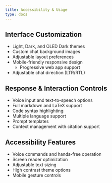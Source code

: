 ```yaml
---
title: Accessibility & Usage
type: docs
---
```

## Interface Customization
- Light, Dark, and OLED Dark themes
- Custom chat background images
- Adjustable layout preferences
- Mobile-friendly responsive design
  - Progressive web app support
- Adjustable chat direction (LTR/RTL)

## Response & Interaction Controls
- Voice input and text-to-speech options
- Full markdown and LaTeX support
- Code syntax highlighting
- Multiple language support
- Prompt templates
- Context management with citation support

## Accessibility Features
- Voice commands and hands-free operation
- Screen reader optimization
- Adjustable text sizing
- High contrast theme options
- Mobile gesture controls
